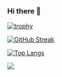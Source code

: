 ### Hi there 👋

[![trophy](https://github-profile-trophy.vercel.app/?username=witchinthesky)](https://github.com/ryo-ma/github-profile-trophy)


[![GitHub Streak](https://github-readme-streak-stats.herokuapp.com/?user=witchinthesky)](https://git.io/streak-stats)


[![Top Langs](https://github-readme-stats.vercel.app/api/top-langs/?username=witchinthesky&layout=compact)](https://github.com/anuraghazra/github-readme-stats)

![](https://komarev.com/ghpvc/?username=witchinthesky)
<!--
**witchinthesky/witchinthesky** is a ✨ _special_ ✨ repository because its `README.md` (this file) appears on your GitHub profile.

Here are some ideas to get you started:

- 🔭 I’m currently working on ...
- 🌱 I’m currently learning ...
- 👯 I’m looking to collaborate on ...
- 🤔 I’m looking for help with ...
- 💬 Ask me about ...
- 📫 How to reach me: ...
- 😄 Pronouns: ...
- ⚡ Fun fact: ...
-->
